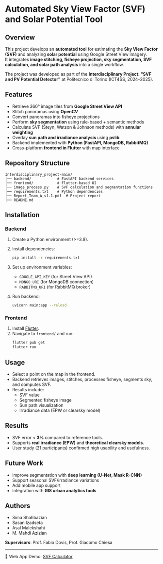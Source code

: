 # Automated Sky View Factor (SVF) and Solar Potential Tool

## Overview
This project develops an **automated tool** for estimating the **Sky View Factor (SVF)** and analyzing **solar potential** using Google Street View imagery.  
It integrates **image stitching, fisheye projection, sky segmentation, SVF calculation, and solar path analysis** into a single workflow.  

The project was developed as part of the **Interdisciplinary Project: "SVF and PV Potential Detector"** at Politecnico di Torino (ICT4SS, 2024–2025).  

## Features
- Retrieve 360° image tiles from **Google Street View API**  
- Stitch panoramas using **OpenCV**  
- Convert panoramas into fisheye projections  
- Perform **sky segmentation** using rule-based + semantic methods  
- Calculate SVF (Steyn, Watson & Johnson methods) with **annular weighting**  
- Overlay **sun path and irradiance analysis** using **pvlib**  
- Backend implemented with **Python (FastAPI, MongoDB, RabbitMQ)**  
- Cross-platform **frontend in Flutter** with map interface  

## Repository Structure
```
Interdisciplinary_project-main/
│── backend/            # FastAPI backend services
│── frontend/           # Flutter-based UI
│── image_process.py    # SVF calculation and segmentation functions
│── requirements.txt    # Python dependencies
│── Report_Team_A_v1.1.pdf  # Project report
│── README.md
```

## Installation

### Backend
1. Create a Python environment (>=3.9).  
2. Install dependencies:
   ```bash
   pip install -r requirements.txt
   ```
3. Set up environment variables:
   - `GOOGLE_API_KEY` (for Street View API)  
   - `MONGO_URI` (for MongoDB connection)  
   - `RABBITMQ_URI` (for RabbitMQ broker)

4. Run backend:
   ```bash
   uvicorn main:app --reload
   ```

### Frontend
1. Install [Flutter](https://flutter.dev/).  
2. Navigate to `frontend/` and run:
   ```bash
   flutter pub get
   flutter run
   ```

## Usage
- Select a point on the map in the frontend.  
- Backend retrieves images, stitches, processes fisheye, segments sky, and computes SVF.  
- Results include:
  - SVF value  
  - Segmented fisheye image  
  - Sun path visualization  
  - Irradiance data (EPW or clearsky model)

## Results
- SVF error < **3%** compared to reference tools.  
- Supports **real irradiance (EPW)** and **theoretical clearsky models**.  
- User study (21 participants) confirmed high usability and usefulness.  

## Future Work
- Improve segmentation with **deep learning (U-Net, Mask R-CNN)**  
- Support seasonal SVF/irradiance variations  
- Add mobile app support  
- Integration with **GIS urban analytics tools**  

## Authors
- Sima Shahbazian  
- Sasan Izadseta  
- Asal Malekshahi  
- M. Mahdi Azizian  

**Supervisors**: Prof. Fabio Dovis, Prof. Giacomo Chiesa  

---
📌 Web App Demo: [SVF Calculator](http://polito-svf-calcuator.s3.us-east-1.amazonaws.com/index.html)  
